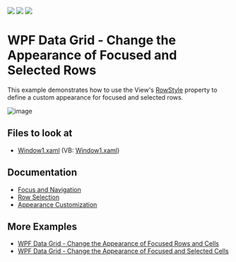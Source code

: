<!-- default badges list -->
![](https://img.shields.io/endpoint?url=https://codecentral.devexpress.com/api/v1/VersionRange/128648856/22.2.2%2B)
[![](https://img.shields.io/badge/Open_in_DevExpress_Support_Center-FF7200?style=flat-square&logo=DevExpress&logoColor=white)](https://supportcenter.devexpress.com/ticket/details/E2066)
[![](https://img.shields.io/badge/📖_How_to_use_DevExpress_Examples-e9f6fc?style=flat-square)](https://docs.devexpress.com/GeneralInformation/403183)
<!-- default badges end -->
# WPF Data Grid - Change the Appearance of Focused and Selected Rows

This example demonstrates how to use the View's [RowStyle](https://docs.devexpress.com/WPF/DevExpress.Xpf.Grid.TableView.RowStyle) property to define a custom appearance for focused and selected rows.

![image](https://user-images.githubusercontent.com/65009440/174262398-57ca04e7-1e37-455a-8c8b-c03991d67aaf.png)

<!-- default file list -->
## Files to look at

* [Window1.xaml](./CS/DXGrid_ChangeRowAppearance/Window1.xaml) (VB: [Window1.xaml](./VB/DXGrid_ChangeRowAppearance/Window1.xaml))

<!-- default file list end -->

## Documentation

* [Focus and Navigation](https://docs.devexpress.com/WPF/6121/controls-and-libraries/data-grid/focus-navigation-selection/focus)
* [Row Selection](https://docs.devexpress.com/WPF/7359/controls-and-libraries/data-grid/focus-navigation-selection/multiple-row-selection)
* [Appearance Customization](https://docs.devexpress.com/WPF/6152/controls-and-libraries/data-grid/appearance-customization)

## More Examples

* [WPF Data Grid - Change the Appearance of Focused Rows and Cells](https://github.com/DevExpress-Examples/how-to-change-the-appearance-of-a-focused-data-row-and-a-focused-cell-e1627)
* [WPF Data Grid - Change the Appearance of Focused and Selected Cells](https://github.com/DevExpress-Examples/how-to-change-selected-cells-appearance-when-gridcontrols-multi-cell-selection-is-enabled-e2568)
